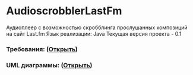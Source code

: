 # AudioscrobblerLastFm
Аудиоплеер с возможностью скробблинга прослушанных композиций на сайт Last.fm
Язык реализации: Java
Текущая версия проекта - 0.1

### Требования: ([Открыть](https://github.com/vanosss/AudioscrobblerLastFm/blob/master/Documents/Requirements/Requirements%20Document.md))
### UML диаграммы: ([Открыть](https://github.com/vanosss/AudioscrobblerLastFm/blob/master/Documents/Diagrams/UML-diagrams.md))
